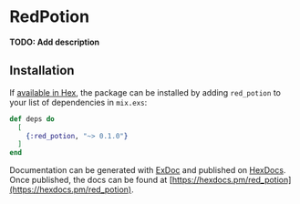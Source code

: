 # RedPotion

**TODO: Add description**

## Installation

If [available in Hex](https://hex.pm/docs/publish), the package can be installed
by adding `red_potion` to your list of dependencies in `mix.exs`:

```elixir
def deps do
  [
    {:red_potion, "~> 0.1.0"}
  ]
end
```

Documentation can be generated with [ExDoc](https://github.com/elixir-lang/ex_doc)
and published on [HexDocs](https://hexdocs.pm). Once published, the docs can
be found at [https://hexdocs.pm/red_potion](https://hexdocs.pm/red_potion).

